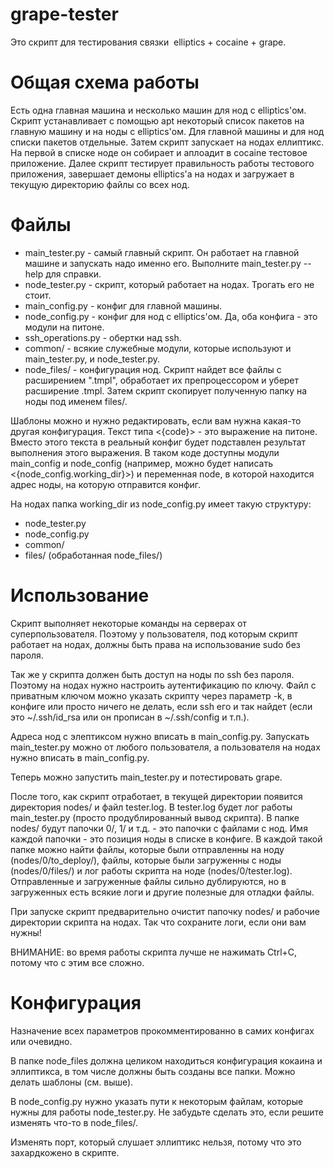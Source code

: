 grape-tester
============
Это скрипт для тестирования связки  elliptics + cocaine + grape.

Общая схема работы
==================
Есть одна главная машина и несколько машин для нод с elliptics'ом. Скрипт устанавливает с помощью
apt некоторый список пакетов на главную машину и на ноды с elliptics'ом. Для главной машины и для нод
списки пакетов отдельные. Затем скрипт запускает на нодах еллиптикс. На первой в списке ноде он
собирает и аплоадит в cocaine тестовое приложение. Далее скрипт тестирует
правильность работы тестового приложения, завершает демоны elliptics'а на нодах и загружает в
текущую директорию файлы со всех нод.

Файлы
=====
* main_tester.py - самый главный скрипт. Он работает на главной машине и запускать надо именно его. Выполните main_tester.py --help для справки.
* node_tester.py - скрипт, который работает на нодах. Трогать его не стоит.
* main_config.py - конфиг для главной машины.
* node_config.py - конфиг для нод с elliptics'ом. Да, оба конфига - это модули на питоне.
* ssh_operations.py - обертки над ssh.
* common/ - всякие служебные модули, которые используют и main_tester.py, и node_tester.py.
* node_files/ - конфигурация нод. Скрипт найдет все файлы с расширением ".tmpl", обработает их
препроцессором и уберет расширение .tmpl. Затем скрипт скопирует полученную папку на ноды под именем files/.

Шаблоны можно и нужно редактировать, если вам нужна какая-то другая конфигурация.
Текст типа <{code}> - это выражение на питоне. Вместо этого текста в реальный конфиг будет подставлен результат выполнения этого выражения.
В таком коде доступны модули main_config и node_config (например, можно будет написать <{node_config.working_dir}>)
и переменная node, в которой находится адрес ноды, на которую отправится конфиг.

На нодах папка working_dir из node_config.py имеет такую структуру:
* node_tester.py
* node_config.py
* common/
* files/ (обработанная node_files/)

Использование
=============
Скрипт выполняет некоторые команды на серверах от суперпользователя. Поэтому у пользователя, под
которым скрипт работает на нодах, должны быть права на использование sudo без пароля.

Так же у скрипта должен быть доступ на ноды по ssh без пароля. Поэтому на нодах нужно настроить
аутентификацию по ключу. Файл с приватным ключом можно указать скрипту через параметр -k, в конфиге
или просто ничего не делать, если ssh его и так найдет (если это ~/.ssh/id_rsa или он прописан в ~/.ssh/config и т.п.).

Адреса нод с элептиксом нужно вписать в main_config.py. Запускать main_tester.py можно от любого
пользователя, а пользователя на нодах нужно вписать в main_config.py.

Теперь можно запустить main_tester.py и потестировать grape.

После того, как скрипт отработает, в текущей директории появится директория nodes/ и файл tester.log.
В tester.log будет лог работы main_tester.py (просто продублированный вывод скрипта). В папке nodes/
будут папочки 0/, 1/ и т.д. - это папочки с файлами с нод. Имя каждой папочки - это позиция ноды в списке в конфиге.
В каждой такой папке можно найти файлы, которые были отправленны на ноду (nodes/0/to_deploy/), файлы, которые были загруженны с ноды (nodes/0/files/)
и лог работы скрипта на ноде (nodes/0/tester.log).  Отправленные и загруженные файлы сильно дублируются, но
в загруженных есть всякие логи и другие полезные для отладки файлы.

При запуске скрипт предварительно очистит папочку nodes/ и рабочие директории скрипта на нодах.
Так что сохраните логи, если они вам нужны!

ВНИМАНИЕ: во время работы скрипта лучше не нажимать Ctrl+C, потому что с этим все сложно.

Конфигурация
============
Назначение всех параметров прокомментированно в самих конфигах или очевидно.

В папке node_files должна целиком находиться конфигурация кокаина и эллиптикса, в том числе должны быть созданы все папки.
Можно делать шаблоны (см. выше).

В node_config.py нужно указать пути к некоторым файлам, которые нужны для работы node_tester.py.
Не забудьте сделать это, если решите изменять что-то в node_files/.

Изменять порт, который слушает эллиптикс нельзя, потому что это захардкожено в скрипте.